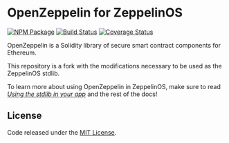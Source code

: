 # OpenZeppelin for ZeppelinOS
[![NPM Package](https://img.shields.io/npm/v/openzeppelin-zos.svg?style=flat-square)](https://www.npmjs.org/package/openzeppelin-zos)
[![Build Status](https://img.shields.io/travis/OpenZeppelin/openzeppelin-zos.svg?branch=master&style=flat-square)](https://travis-ci.org/OpenZeppelin/openzeppelin-zos)
[![Coverage Status](https://img.shields.io/coveralls/github/OpenZeppelin/openzeppelin-zos/master.svg?style=flat-square)](https://coveralls.io/github/OpenZeppelin/openzeppelin-zos?branch=master)

OpenZeppelin is a Solidity library of secure smart contract components for Ethereum.

This repository is a fork with the modifications necessary to be used as the ZeppelinOS stdlib.

To learn more about using OpenZeppelin in ZeppelinOS, make sure to read [*Using the stdlib in your app*](https://docs.zeppelinos.org/docs/using.html) and the rest of the docs!

## License
Code released under the [MIT License](/LICENSE).
